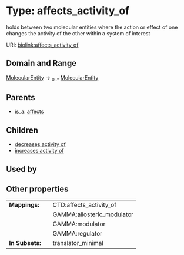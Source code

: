 
# Type: affects_activity_of


holds between two molecular entities where the action or effect of one changes the activity of the other within a system of interest

URI: [biolink:affects_activity_of](https://w3id.org/biolink/vocab/affects_activity_of)


## Domain and Range

[MolecularEntity](MolecularEntity.md) ->  <sub>0..*</sub> [MolecularEntity](MolecularEntity.md)

## Parents

 *  is_a: [affects](affects.md)

## Children

 *  [decreases activity of](decreases_activity_of.md)
 *  [increases activity of](increases_activity_of.md)

## Used by


## Other properties

|  |  |  |
| --- | --- | --- |
| **Mappings:** | | CTD:affects_activity_of |
|  | | GAMMA:allosteric_modulator |
|  | | GAMMA:modulator |
|  | | GAMMA:regulator |
| **In Subsets:** | | translator_minimal |

